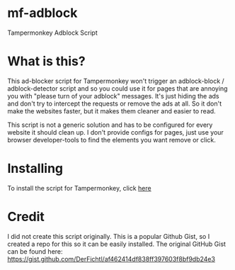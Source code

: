 # mf-adblock
Tampermonkey Adblock Script

# What is this?
This ad-blocker script for Tampermonkey won't trigger an adblock-block / adblock-detector script and so you could use it for pages that are annoying you with "please turn of your adblock" messages. It's just hiding the ads and don't try to intercept the requests or remove the ads at all. So it don't make the websites faster, but it makes them cleaner and easier to read.

This script is not a generic solution and has to be configured for every website it should clean up. I don't provide configs for pages, just use your browser developer-tools to find the elements you want remove or click.

# Installing
To install the script for Tampermonkey, click [here](https://github.com/Aholicknight/mf-adblock/raw/main/mf-adblock.user.js)


# Credit
I did not create this script originally. This is a popular Github Gist, so I created a repo for this so it can be easily installed. The original GitHub Gist can be found here: https://gist.github.com/DerFichtl/af462414df838ff397603f8bf9db24e3
